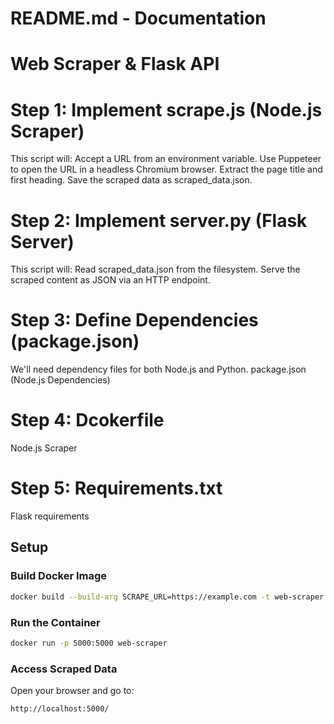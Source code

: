 # README.md - Documentation

# Web Scraper & Flask API

# Step 1: Implement scrape.js (Node.js Scraper)

This script will:
Accept a URL from an environment variable.
Use Puppeteer to open the URL in a headless Chromium browser.
Extract the page title and first heading.
Save the scraped data as scraped_data.json.

# Step 2: Implement server.py (Flask Server)

This script will:
Read scraped_data.json from the filesystem.
Serve the scraped content as JSON via an HTTP endpoint.

# Step 3: Define Dependencies (package.json)

We'll need dependency files for both Node.js and Python.
package.json (Node.js Dependencies)

# Step 4:  Dcokerfile

Node.js Scraper

# Step 5: Requirements.txt

Flask requirements


## Setup

### Build Docker Image
```sh
docker build --build-arg SCRAPE_URL=https://example.com -t web-scraper .
```

### Run the Container
```sh
docker run -p 5000:5000 web-scraper
```

### Access Scraped Data
Open your browser and go to:
```
http://localhost:5000/
```
